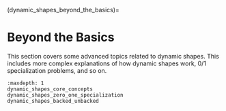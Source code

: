 (dynamic_shapes_beyond_the_basics)=
# Beyond the Basics

This section covers some advanced topics related to dynamic shapes. This includes more complex explanations of how dynamic shapes work, 0/1 specialization problems, and so on.

```{toctree}
:maxdepth: 1
dynamic_shapes_core_concepts
dynamic_shapes_zero_one_specialization
dynamic_shapes_backed_unbacked
```
